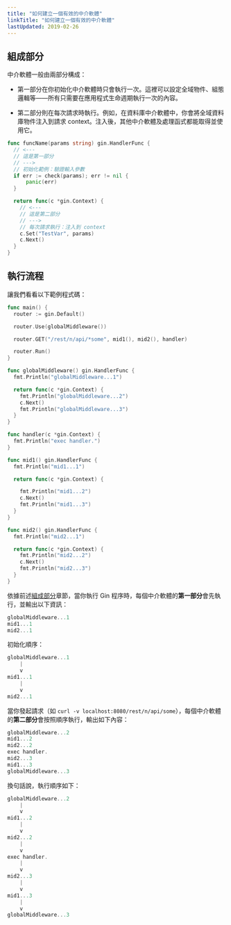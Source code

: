 ```yaml
---
title: "如何建立一個有效的中介軟體"
linkTitle: "如何建立一個有效的中介軟體"
lastUpdated: 2019-02-26
---
```


## 組成部分

中介軟體一般由兩部分構成：

- 第一部分在你初始化中介軟體時只會執行一次。這裡可以設定全域物件、組態邏輯等——所有只需要在應用程式生命週期執行一次的內容。

- 第二部分則在每次請求時執行。例如，在資料庫中介軟體中，你會將全域資料庫物件注入到請求 context。注入後，其他中介軟體及處理函式都能取得並使用它。

```go
func funcName(params string) gin.HandlerFunc {
  // <---
  // 這是第一部分
  // --->
  // 初始化範例：驗證輸入參數
  if err := check(params); err != nil {
      panic(err)
  }

  return func(c *gin.Context) {
    // <---
    // 這是第二部分
    // --->
    // 每次請求執行：注入到 context
    c.Set("TestVar", params)
    c.Next()
  }
}
```

## 執行流程

讓我們看看以下範例程式碼：

```go
func main() {
  router := gin.Default()

  router.Use(globalMiddleware())

  router.GET("/rest/n/api/*some", mid1(), mid2(), handler)

  router.Run()
}

func globalMiddleware() gin.HandlerFunc {
  fmt.Println("globalMiddleware...1")

  return func(c *gin.Context) {
    fmt.Println("globalMiddleware...2")
    c.Next()
    fmt.Println("globalMiddleware...3")
  }
}

func handler(c *gin.Context) {
  fmt.Println("exec handler.")
}

func mid1() gin.HandlerFunc {
  fmt.Println("mid1...1")

  return func(c *gin.Context) {

    fmt.Println("mid1...2")
    c.Next()
    fmt.Println("mid1...3")
  }
}

func mid2() gin.HandlerFunc {
  fmt.Println("mid2...1")

  return func(c *gin.Context) {
    fmt.Println("mid2...2")
    c.Next()
    fmt.Println("mid2...3")
  }
}
```

依據前述[組成部分](#組成部分)章節，當你執行 Gin 程序時，每個中介軟體的**第一部分**會先執行，並輸出以下資訊：

```go
globalMiddleware...1
mid1...1
mid2...1
```

初始化順序：

```go
globalMiddleware...1
    |
    v
mid1...1
    |
    v
mid2...1
```

當你發起請求（如 `curl -v localhost:8080/rest/n/api/some`），每個中介軟體的**第二部分**會按照順序執行，輸出如下內容：

```go
globalMiddleware...2
mid1...2
mid2...2
exec handler.
mid2...3
mid1...3
globalMiddleware...3
```

換句話說，執行順序如下：

```go
globalMiddleware...2
    |
    v
mid1...2
    |
    v
mid2...2
    |
    v
exec handler.
    |
    v
mid2...3
    |
    v
mid1...3
    |
    v
globalMiddleware...3
